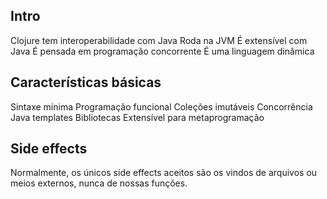 ## Intro

Clojure tem interoperabilidade com Java
Roda na JVM
É extensível com Java
É pensada em programação concorrente
É uma linguagem dinâmica

## Características básicas

Sintaxe mínima
Programação funcional
Coleções imutáveis
Concorrência
Java templates
Bibliotecas
Extensível para metaprogramação

## Side effects

Normalmente, os únicos side effects aceitos são os vindos de arquivos ou meios externos, nunca de nossas funções.